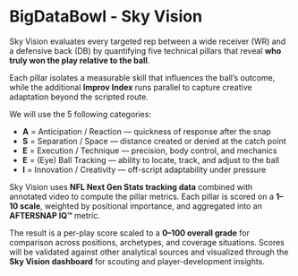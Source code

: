 # BigDataBowl - Sky Vision

Sky Vision evaluates every targeted rep between a wide receiver (WR) and a defensive back (DB) by quantifying five technical pillars that reveal **who truly won the play relative to the ball**.  

Each pillar isolates a measurable skill that influences the ball’s outcome, while the additional **Improv Index** runs parallel to capture creative adaptation beyond the scripted route.

We will use the 5 following categories:     
- **A** = Anticipation / Reaction — quickness of response after the snap  
- **S** = Separation / Space — distance created or denied at the catch point  
- **E** = Execution / Technique — precision, body control, and mechanics  
- **E** = (Eye) Ball Tracking — ability to locate, track, and adjust to the ball  
- **I** = Innovation / Creativity — off-script adaptability under pressure

Sky Vision uses **NFL Next Gen Stats tracking data** combined with annotated video to compute the pillar metrics. Each pillar is scored on a **1–10 scale**, weighted by positional importance, and aggregated into an **AFTERSNAP IQ™** metric. 

The result is a per-play score scaled to a **0–100 overall grade** for comparison across positions, archetypes, and coverage situations. Scores will be validated against other analytical sources and visualized through the **Sky Vision dashboard** for scouting and player-development insights.
